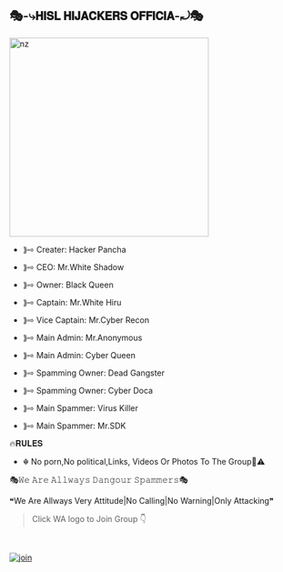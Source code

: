 ## 🎭-⤷𝗛𝗜𝗦𝗟 𝗛𝗜𝗝𝗔𝗖𝗞𝗘𝗥𝗦 𝗢𝗙𝗙𝗜𝗖𝗜𝗔-⤾🎭

<img src="https://telegra.ph/file/cd3b43cf2d44bf829042f.jpg" alt="nz" width="350"/>
</p>


- ⟫⇨ Creater: Hacker Pancha
- ⟫⇨ CEO: Mr.White Shadow
- ⟫⇨ Owner: Black Queen
- ⟫⇨ Captain: Mr.White Hiru
- ⟫⇨ Vice Captain: Mr.Cyber Recon
- ⟫⇨ Main Admin: Mr.Anonymous
- ⟫⇨ Main Admin: Cyber Queen

- ⟫⇨ Spamming Owner: Dead Gangster
- ⟫⇨ Spamming Owner: Cyber Doca

- ⟫⇨ Main Spammer: Virus Killer
- ⟫⇨ Main Spammer: Mr.SDK

🔥𝐑𝐔𝐋𝐄𝐒

- ☬ No porn,No political,Links, Videos Or Photos To The Group🚫⚠️

🎭𝚆𝚎 𝙰𝚛𝚎 𝙰𝚕𝚕𝚠𝚊𝚢𝚜 𝙳𝚊𝚗𝚐𝚘𝚞𝚛 𝚂𝚙𝚊𝚖𝚖𝚎𝚛𝚜🎭

❝We Are Allways Very Attitude|No Calling|No Warning|Only Attacking❞

> Click WA logo to Join Group 👇
<br>

  [![join](https://github.com/Alien-alfa/PublicBot/blob/main/wlogo.svg.png)](https://chat.whatsapp.com/HzBBi8mKT0uF1srLGdOWQB)

  <div align="center">
